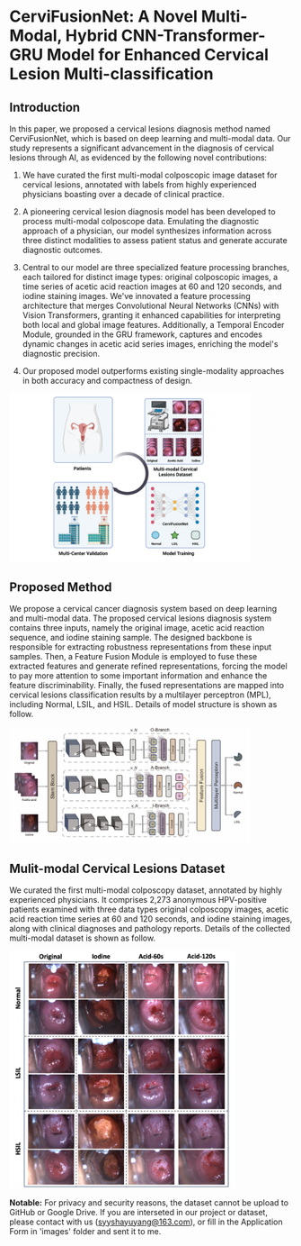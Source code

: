 # CerviFusionNet: A Novel Multi-Modal, Hybrid CNN-Transformer-GRU Model for Enhanced Cervical Lesion Multi-classification

## Introduction

In this paper, we proposed a cervical lesions diagnosis method named CerviFusionNet, which is based on deep learning and multi-modal data. Our study represents a significant advancement in the diagnosis of cervical lesions through AI, as evidenced by the following novel contributions:

1. We have curated the first multi-modal colposcopic image dataset for cervical lesions, annotated with labels from highly experienced physicians boasting over a decade of clinical practice. 

2. A pioneering cervical lesion diagnosis model has been developed to process multi-modal colposcope data. Emulating the diagnostic approach of a physician, our model synthesizes information across three distinct modalities to assess patient status and generate accurate diagnostic outcomes.

3. Central to our model are three specialized feature processing branches, each tailored for distinct image types: original colposcopic images, a time series of acetic acid reaction images at 60 and 120 seconds, and iodine staining images. We've innovated a feature processing architecture that merges Convolutional Neural Networks (CNNs) with Vision Transformers, granting it enhanced capabilities for interpreting both local and global image features. Additionally, a Temporal Encoder Module, grounded in the GRU framework, captures and encodes dynamic changes in acetic acid series images, enriching the model's diagnostic precision.

4. Our proposed model outperforms existing single-modality approaches in both accuracy and compactness of design.

<img src="images/iscience-fig-abss.png" width="85%">


## Proposed Method

We propose a cervical cancer diagnosis system based on deep learning and multi-modal data. The proposed cervical lesions diagnosis system contains three inputs, namely the original image, acetic acid reaction sequence, and iodine staining sample. The designed backbone is responsible for extracting robustness representations from these input samples. Then, a Feature Fusion Module is employed to fuse these extracted features and generate refined representations, forcing the model to pay more attention to some important information and enhance the feature discriminability. Finally, the fused representations are mapped into cervical lesions classification results by a multilayer perceptron (MPL), including Normal, LSIL, and HSIL. Details of model structure is shown as follow.

<img src="images/model_structure.png" width="85%">


## Mulit-modal Cervical Lesions Dataset

We curated the first multi-modal colposcopy dataset, annotated by highly experienced physicians. It comprises 2,273 anonymous HPV-positive patients examined with three data types original colposcopy images, acetic acid reaction time series at 60 and 120 seconds, and iodine staining images, along with clinical diagnoses and pathology reports. Details of the collected multi-modal dataset is shown as follow.

<img src="images/dataset.png" width="80%">


**Notable:** For privacy and security reasons, the dataset cannot be upload to GitHub or Google Drive. If you are interseted in our project or dataset, please contact with us (syyshayuyang@163.com), or fill in the Application Form in 'images' folder and sent it to me.

